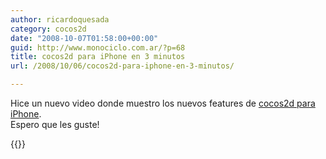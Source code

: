```yaml
---
author: ricardoquesada
category: cocos2d
date: "2008-10-07T01:58:00+00:00"
guid: http://www.monociclo.com.ar/?p=68
title: cocos2d para iPhone en 3 minutos
url: /2008/10/06/cocos2d-para-iphone-en-3-minutos/

---
```


Hice un nuevo video donde muestro los nuevos features
de [cocos2d para iPhone](http://code.google.com/p/cocos2d-iphone).  
Espero que les guste!

{{<youtube GNYbYcIqlxM >}}
